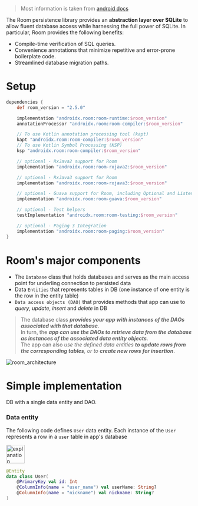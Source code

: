 > Most information is taken from [android docs](https://developer.android.com/training/data-storage/room)  

The Room persistence library provides an **abstraction layer over SQLite** to allow fluent database access while harnessing the full power of SQLite. In particular, Room provides the following benefits:
- Compile-time verification of SQL queries.
- Convenience annotations that minimize repetitive and error-prone boilerplate code.
- Streamlined database migration paths.

# Setup

```groovy
dependencies {
    def room_version = "2.5.0"

    implementation "androidx.room:room-runtime:$room_version"
    annotationProcessor "androidx.room:room-compiler:$room_version"

    // To use Kotlin annotation processing tool (kapt)
    kapt "androidx.room:room-compiler:$room_version"
    // To use Kotlin Symbol Processing (KSP)
    ksp "androidx.room:room-compiler:$room_version"

    // optional - RxJava2 support for Room
    implementation "androidx.room:room-rxjava2:$room_version"

    // optional - RxJava3 support for Room
    implementation "androidx.room:room-rxjava3:$room_version"

    // optional - Guava support for Room, including Optional and ListenableFuture
    implementation "androidx.room:room-guava:$room_version"

    // optional - Test helpers
    testImplementation "androidx.room:room-testing:$room_version"

    // optional - Paging 3 Integration
    implementation "androidx.room:room-paging:$room_version"
}
```

# Room's major components
- The `Database` class that holds databases and serves as the main access point for underling connection to persisted data
- Data `Entities` that represents tables in DB (one instance of one entity is the row in the entity table)
- `Data access objects (DAO)` that provides methods that app can use to _query_, _update_, _insert_ and _delete_ in DB


> The database class _**provides your app with instances of the DAOs associated with that database**_.  
In turn, the _**app can use the DAOs to retrieve data from the database as instances of the associated data entity objects**_.  
The app can also _use the defined data entities **to update rows from the corresponding tables**, or to **create new rows for insertion**_.

![room_architecture](https://user-images.githubusercontent.com/63263301/223070854-12949a08-a445-4286-8e74-5930ddce46f2.png)  


# Simple implementation

DB with a single data entity and DAO.  

### Data entity
The following code defines `User` data entity. Each instance of the `User` represents a row in a `user` table in app's database

<img scr = https://user-images.githubusercontent.com/63263301/223074795-fe59f474-76d5-4b03-ace1-71b2e55468ff.png alt = "explanation" height="50px"/>

```kotlin
@Entity
data class User(
    @PrimaryKey val id: Int
    @ColumnInfo(name = "user_name") val userName: String?
    @ColumnInfo(name = "nickname") val nickname: String?
)
```
